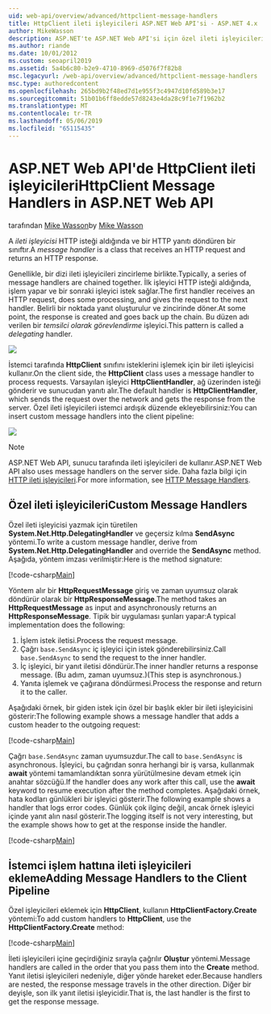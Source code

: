 ```yaml
---
uid: web-api/overview/advanced/httpclient-message-handlers
title: HttpClient ileti işleyicileri ASP.NET Web API'si - ASP.NET 4.x
author: MikeWasson
description: ASP.NET'te ASP.NET Web API'si için özel ileti işleyicileri 4.x
ms.author: riande
ms.date: 10/01/2012
ms.custom: seoapril2019
ms.assetid: 5a4b6c80-b2e9-4710-8969-d5076f7f82b8
msc.legacyurl: /web-api/overview/advanced/httpclient-message-handlers
msc.type: authoredcontent
ms.openlocfilehash: 265bd9b2f48ed7d1e955f3c4947d10fd589b3e17
ms.sourcegitcommit: 51b01b6ff8edde57d8243e4da28c9f1e7f1962b2
ms.translationtype: MT
ms.contentlocale: tr-TR
ms.lasthandoff: 05/06/2019
ms.locfileid: "65115435"
---
```

# <a name="httpclient-message-handlers-in-aspnet-web-api"></a><span data-ttu-id="8ab01-103">ASP.NET Web API'de HttpClient ileti işleyicileri</span><span class="sxs-lookup"><span data-stu-id="8ab01-103">HttpClient Message Handlers in ASP.NET Web API</span></span>

<span data-ttu-id="8ab01-104">tarafından [Mike Wasson](https://github.com/MikeWasson)</span><span class="sxs-lookup"><span data-stu-id="8ab01-104">by [Mike Wasson](https://github.com/MikeWasson)</span></span>

<span data-ttu-id="8ab01-105">A *ileti işleyicisi* HTTP isteği aldığında ve bir HTTP yanıtı döndüren bir sınıftır.</span><span class="sxs-lookup"><span data-stu-id="8ab01-105">A *message handler* is a class that receives an HTTP request and returns an HTTP response.</span></span>

<span data-ttu-id="8ab01-106">Genellikle, bir dizi ileti işleyicileri zincirleme birlikte.</span><span class="sxs-lookup"><span data-stu-id="8ab01-106">Typically, a series of message handlers are chained together.</span></span> <span data-ttu-id="8ab01-107">İlk işleyici HTTP isteği aldığında, işlem yapar ve bir sonraki işleyici istek sağlar.</span><span class="sxs-lookup"><span data-stu-id="8ab01-107">The first handler receives an HTTP request, does some processing, and gives the request to the next handler.</span></span> <span data-ttu-id="8ab01-108">Belirli bir noktada yanıt oluşturulur ve zincirinde döner.</span><span class="sxs-lookup"><span data-stu-id="8ab01-108">At some point, the response is created and goes back up the chain.</span></span> <span data-ttu-id="8ab01-109">Bu düzen adı verilen bir *temsilci olarak görevlendirme* işleyici.</span><span class="sxs-lookup"><span data-stu-id="8ab01-109">This pattern is called a *delegating* handler.</span></span>

![](httpclient-message-handlers/_static/image1.png)

<span data-ttu-id="8ab01-110">İstemci tarafında **HttpClient** sınıfını isteklerini işlemek için bir ileti işleyicisi kullanır.</span><span class="sxs-lookup"><span data-stu-id="8ab01-110">On the client side, the **HttpClient** class uses a message handler to process requests.</span></span> <span data-ttu-id="8ab01-111">Varsayılan işleyici **HttpClientHandler**, ağ üzerinden isteği gönderir ve sunucudan yanıtı alır.</span><span class="sxs-lookup"><span data-stu-id="8ab01-111">The default handler is **HttpClientHandler**, which sends the request over the network and gets the response from the server.</span></span> <span data-ttu-id="8ab01-112">Özel ileti işleyicileri istemci ardışık düzende ekleyebilirsiniz:</span><span class="sxs-lookup"><span data-stu-id="8ab01-112">You can insert custom message handlers into the client pipeline:</span></span>

![](httpclient-message-handlers/_static/image2.png)

> [!NOTE]
> <span data-ttu-id="8ab01-113">ASP.NET Web API, sunucu tarafında ileti işleyicileri de kullanır.</span><span class="sxs-lookup"><span data-stu-id="8ab01-113">ASP.NET Web API also uses message handlers on the server side.</span></span> <span data-ttu-id="8ab01-114">Daha fazla bilgi için [HTTP ileti işleyicileri](http-message-handlers.md).</span><span class="sxs-lookup"><span data-stu-id="8ab01-114">For more information, see [HTTP Message Handlers](http-message-handlers.md).</span></span>

## <a name="custom-message-handlers"></a><span data-ttu-id="8ab01-115">Özel ileti işleyicileri</span><span class="sxs-lookup"><span data-stu-id="8ab01-115">Custom Message Handlers</span></span>

<span data-ttu-id="8ab01-116">Özel ileti işleyicisi yazmak için türetilen **System.Net.Http.DelegatingHandler** ve geçersiz kılma **SendAsync** yöntemi.</span><span class="sxs-lookup"><span data-stu-id="8ab01-116">To write a custom message handler, derive from **System.Net.Http.DelegatingHandler** and override the **SendAsync** method.</span></span> <span data-ttu-id="8ab01-117">Aşağıda, yöntem imzası verilmiştir:</span><span class="sxs-lookup"><span data-stu-id="8ab01-117">Here is the method signature:</span></span>

[!code-csharp[Main](httpclient-message-handlers/samples/sample1.cs)]

<span data-ttu-id="8ab01-118">Yöntem alır bir **HttpRequestMessage** giriş ve zaman uyumsuz olarak döndürür olarak bir **HttpResponseMessage**.</span><span class="sxs-lookup"><span data-stu-id="8ab01-118">The method takes an **HttpRequestMessage** as input and asynchronously returns an **HttpResponseMessage**.</span></span> <span data-ttu-id="8ab01-119">Tipik bir uygulaması şunları yapar:</span><span class="sxs-lookup"><span data-stu-id="8ab01-119">A typical implementation does the following:</span></span>

1. <span data-ttu-id="8ab01-120">İşlem istek iletisi.</span><span class="sxs-lookup"><span data-stu-id="8ab01-120">Process the request message.</span></span>
2. <span data-ttu-id="8ab01-121">Çağrı `base.SendAsync` iç işleyici için istek gönderebilirsiniz.</span><span class="sxs-lookup"><span data-stu-id="8ab01-121">Call `base.SendAsync` to send the request to the inner handler.</span></span>
3. <span data-ttu-id="8ab01-122">İç işleyici, bir yanıt iletisi döndürür.</span><span class="sxs-lookup"><span data-stu-id="8ab01-122">The inner handler returns a response message.</span></span> <span data-ttu-id="8ab01-123">(Bu adım, zaman uyumsuz.)</span><span class="sxs-lookup"><span data-stu-id="8ab01-123">(This step is asynchronous.)</span></span>
4. <span data-ttu-id="8ab01-124">Yanıta işlemek ve çağırana döndürmesi.</span><span class="sxs-lookup"><span data-stu-id="8ab01-124">Process the response and return it to the caller.</span></span>

<span data-ttu-id="8ab01-125">Aşağıdaki örnek, bir giden istek için özel bir başlık ekler bir ileti işleyicisini gösterir:</span><span class="sxs-lookup"><span data-stu-id="8ab01-125">The following example shows a message handler that adds a custom header to the outgoing request:</span></span>

[!code-csharp[Main](httpclient-message-handlers/samples/sample2.cs)]

<span data-ttu-id="8ab01-126">Çağrı `base.SendAsync` zaman uyumsuzdur.</span><span class="sxs-lookup"><span data-stu-id="8ab01-126">The call to `base.SendAsync` is asynchronous.</span></span> <span data-ttu-id="8ab01-127">İşleyici, bu çağrıdan sonra herhangi bir iş varsa, kullanmak **await** yöntemi tamamlandıktan sonra yürütülmesine devam etmek için anahtar sözcüğü.</span><span class="sxs-lookup"><span data-stu-id="8ab01-127">If the handler does any work after this call, use the **await** keyword to resume execution after the method completes.</span></span> <span data-ttu-id="8ab01-128">Aşağıdaki örnek, hata kodları günlükleri bir işleyici gösterir.</span><span class="sxs-lookup"><span data-stu-id="8ab01-128">The following example shows a handler that logs error codes.</span></span> <span data-ttu-id="8ab01-129">Günlük çok ilginç değil, ancak örnek işleyici içinde yanıt alın nasıl gösterir.</span><span class="sxs-lookup"><span data-stu-id="8ab01-129">The logging itself is not very interesting, but the example shows how to get at the response inside the handler.</span></span>

[!code-csharp[Main](httpclient-message-handlers/samples/sample3.cs?highlight=10,13)]

## <a name="adding-message-handlers-to-the-client-pipeline"></a><span data-ttu-id="8ab01-130">İstemci işlem hattına ileti işleyicileri ekleme</span><span class="sxs-lookup"><span data-stu-id="8ab01-130">Adding Message Handlers to the Client Pipeline</span></span>

<span data-ttu-id="8ab01-131">Özel işleyicileri eklemek için **HttpClient**, kullanın **HttpClientFactory.Create** yöntemi:</span><span class="sxs-lookup"><span data-stu-id="8ab01-131">To add custom handlers to **HttpClient**, use the **HttpClientFactory.Create** method:</span></span>

[!code-csharp[Main](httpclient-message-handlers/samples/sample4.cs)]

<span data-ttu-id="8ab01-132">İleti işleyicileri içine geçirdiğiniz sırayla çağrılır **Oluştur** yöntemi.</span><span class="sxs-lookup"><span data-stu-id="8ab01-132">Message handlers are called in the order that you pass them into the **Create** method.</span></span> <span data-ttu-id="8ab01-133">Yanıt iletisi işleyicileri nedeniyle, diğer yönde hareket eder.</span><span class="sxs-lookup"><span data-stu-id="8ab01-133">Because handlers are nested, the response message travels in the other direction.</span></span> <span data-ttu-id="8ab01-134">Diğer bir deyişle, son ilk yanıt iletisi işleyicidir.</span><span class="sxs-lookup"><span data-stu-id="8ab01-134">That is, the last handler is the first to get the response message.</span></span>
